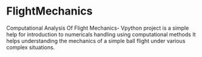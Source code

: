 # FlightMechanics
Computational Analysis Of Flight Mechanics- Vpython
project is a simple help for introduction to numericals handling using computational methods
It helps understanding the mechanics of a simple ball flight under various complex situations.
